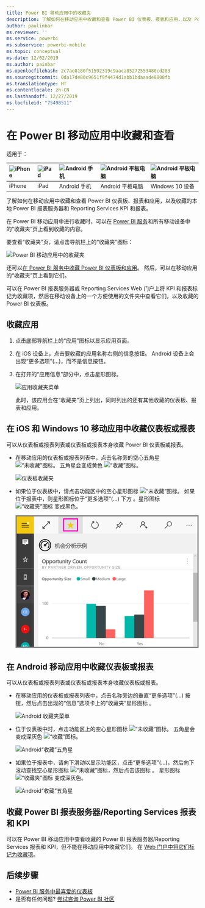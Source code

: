```yaml
---
title: Power BI 移动应用中的收藏夹
description: 了解如何在移动应用中收藏和查看 Power BI 仪表板、报表和应用，以及 Power BI 报表服务器和 Reporting Services 报表和 KPI。
author: paulinbar
ms.reviewer: ''
ms.service: powerbi
ms.subservice: powerbi-mobile
ms.topic: conceptual
ms.date: 12/02/2019
ms.author: painbar
ms.openlocfilehash: 2c7ae8180f51592319c9aaca85272553480cd283
ms.sourcegitcommit: 0da17de80c9651f9f4474d1abb1bdaaade8808fb
ms.translationtype: HT
ms.contentlocale: zh-CN
ms.lasthandoff: 12/27/2019
ms.locfileid: "75498511"
---
```

# <a name="make-and-view-favorites-in-the-power-bi-mobile-apps"></a>在 Power BI 移动应用中收藏和查看
适用于：

| ![iPhone](./media/mobile-apps-favorites/iphone-logo-50-px.png) | ![iPad](./media/mobile-apps-favorites/ipad-logo-50-px.png) | ![Android 手机](./media/mobile-apps-favorites/android-phone-logo-50-px.png) | ![Android 平板电脑](./media/mobile-apps-favorites/android-tablet-logo-50-px.png) | ![Android 平板电脑](./media/mobile-apps-favorites/win-10-logo-50-px.png) |
|:--- |:--- |:--- |:--- |:--- |
| iPhone |iPad |Android 手机 |Android 平板电脑 |Windows 10 设备 |

了解如何在移动应用中收藏和查看 Power BI 仪表板、报表和应用，以及收藏的本地 Power BI 报表服务器和 Reporting Services KPI 和报表。

在 Power BI 移动应用中进行收藏时，可以在 [Power BI 服务](https://powerbi.com)和所有移动设备中的“收藏夹”页上看到收藏的内容。

要查看“收藏夹”页，请点击导航栏上的“收藏夹”图标：

![Power BI 移动应用中的收藏夹](./media/mobile-apps-favorites/power-bi-android-favorites-reports.png)


还可以[在 Power BI 服务中收藏 Power BI 仪表板和应用](../end-user-favorite.md)。 然后，可以在移动应用的“收藏夹”页上看到它们。

可以在 Power BI 报表服务器或 Reporting Services Web 门户上将 KPI 和报表标记为收藏项，然后在移动设备上的一个方便使用的文件夹中查看它们，以及收藏的 Power BI 仪表板。

## <a name="make-an-app-a-favorite"></a>收藏应用
1. 点击底部导航栏上的“应用”图标以显示应用页面。

2. 在 iOS 设备上，点击要收藏的应用名称右侧的信息按钮。 Android 设备上会出现“更多选项”(...)，而不是信息按钮。 

3. 在打开的“应用信息”部分中，点击星形图标。
   
    ![应用收藏夹菜单](./media/mobile-apps-favorites/power-bi-android-favorite-app-ellipsis.png)
   
    此时，该应用会在“收藏夹”页上列出，同时列出的还有其他收藏的仪表板、报表和应用。
   
## <a name="make-a-dashboard-or-report-a-favorite-in-the-ios-and-windows-10-mobile-apps"></a>在 iOS 和 Windows 10 移动应用中收藏仪表板或报表
可以从仪表板或报表列表或仪表板或报表本身收藏 Power BI 仪表板或报表。

* 在移动应用的仪表板或报表列表中，点击名称旁的空心五角星 ![“未收藏”图标](./././media/mobile-apps-favorites/power-bi-mobile-not-favorite-icon.png)。 五角星会变成黄色 ![“收藏”图标](./././media/mobile-apps-favorites/power-bi-mobile-yes-favorite-icon.png)。
  
    ![仪表板收藏夹](./media/mobile-apps-favorites/power-bi-mobile-make-dashboard-favorite.png)
* 如果位于仪表板中，请点击功能区中的空心星形图标 ![“未收藏”图标](./././media/mobile-apps-favorites/power-bi-mobile-not-favorite-icon.png)。 如果位于报表中，则星形图标位于“更多选项”(...) 下方  。星形图标 ![“收藏夹”图标](./././media/mobile-apps-favorites/power-bi-mobile-favorite-selected-black.png) 变成黑色。
  
    ![已选择“收藏夹”图标](./media/mobile-apps-favorites/power-bi-mobile-favorite-selected.png)

## <a name="make-a-dashboard-or-report-a-favorite-in-the-android-mobile-apps"></a>在 Android 移动应用中收藏仪表板或报表
可以从仪表板或报表列表或仪表板或报表本身收藏仪表板或报表。

* 在移动应用的仪表板或报表列表中，点击名称旁边的垂直“更多选项”(…) 按钮，然后点击出现的“信息”选项卡上的“收藏夹”星形图标  。
  
    ![Android 收藏夹菜单](./media/mobile-apps-favorites/power-bi-android-make-favorite.png)

* 位于仪表板中时，点击功能区上的空心星形图标 ![“未收藏”图标](./././media/mobile-apps-favorites/power-bi-mobile-not-favorite-icon.png)。 五角星会变成深灰色 ![“收藏”图标](./media/mobile-apps-favorites/power-bi-android-favorite-icon.png)。
  
    ![Android“收藏”五角星](./media/mobile-apps-favorites/power-bi-android-favorite-in-dashboard.png)

* 如果位于报表中，请向下滑动以显示功能区，点击“更多选项”(...)，然后向下滚动查找空心星形图标 ![“未收藏”图标](./././media/mobile-apps-favorites/power-bi-mobile-not-favorite-icon.png)，然后点击该图标  。 星形图标 ![“收藏夹”图标](./media/mobile-apps-favorites/power-bi-android-favorite-icon.png) 变成深灰色。
  
    ![Android“收藏”五角星](./media/mobile-apps-favorites/power-bi-android-favorite-in-report.png)

## <a name="make-favorite-power-bi-report-server-and-reporting-services-reports-and-kpis"></a>收藏 Power BI 报表服务器/Reporting Services 报表和 KPI
可以在 Power BI 移动应用中查看收藏的 Power BI 报表服务器/Reporting Services 报表和 KPI，但不能在移动应用中收藏它们。 在 [Web 门户中将它们标记为收藏项](../../report-server/tutorial-explore-report-server-web-portal.md#tag-your-favorites)。 

## <a name="next-steps"></a>后续步骤
* [Power BI 服务中最喜爱的仪表板](../end-user-favorite.md) 
* 是否有任何问题? [尝试咨询 Power BI 社区](https://community.powerbi.com/)

